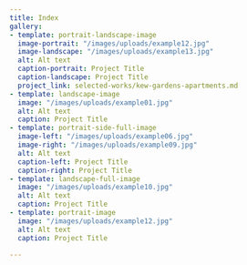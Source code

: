 ```yaml
---
title: Index
gallery:
- template: portrait-landscape-image
  image-portrait: "/images/uploads/example12.jpg"
  image-landscape: "/images/uploads/example13.jpg"
  alt: Alt text
  caption-portrait: Project Title
  caption-landscape: Project Title
  project_link: selected-works/kew-gardens-apartments.md
- template: landscape-image
  image: "/images/uploads/example01.jpg"
  alt: Alt text
  caption: Project Title
- template: portrait-side-full-image
  image-left: "/images/uploads/example06.jpg"
  image-right: "/images/uploads/example09.jpg"
  alt: Alt text
  caption-left: Project Title
  caption-right: Project Title
- template: landscape-full-image
  image: "/images/uploads/example10.jpg"
  alt: Alt text
  caption: Project Title
- template: portrait-image
  image: "/images/uploads/example12.jpg"
  alt: Alt text
  caption: Project Title

---
```

